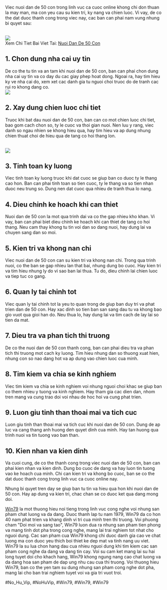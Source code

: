 <p>Viec nuoi dan de 50 con trong linh vuc ca cuoc online khong chi don thuan la may man, ma con yeu cau su kien tri, ky nang va chien luoc. Vi vay, de co the dat duoc thanh cong trong viec nay, cac ban can phai nam vung nhung bi quyet sau:</p><br><img src="https://win79club1.com/wp-content/uploads/2025/04/Nhung-luu-y-khi-ap-dung-cach-nuoi-dan-de-50-con.png"></br>
Xem Chi Tiet Bai Viet Tai: <a href="https://win79club1.com/nuoi-dan-de-50-con/">Nuoi Dan De 50 Con</a><h2>1. Chon dung nha cai uy tin</h2><p>De co the tu tin va an tam khi nuoi dan de 50 con, ban can phai chon dung nha cai uy tin va co day du cac giay phep hoat dong. Ngoai ra, hay tim hieu ky ve nha cai do, xem xet cac danh gia tu nguoi choi truoc do de tranh cac rui ro khong dang co.<br><img src="https://win79club1.com/wp-content/uploads/2025/04/Nuoi-dan-de.png"></br><h2>2. Xay dung chien luoc chi tiet</h2><p>Truoc khi bat dau nuoi dan de 50 con, ban can co mot chien luoc chi tiet, bao gom cach chon so, ty le cuoc va thoi gian nuoi. Nen luu y rang, viec danh so ngau nhien se khong hieu qua, hay tim hieu va ap dung nhung chien thuat choi de hieu qua de tang co hoi thang lon.</p><br><img src="https://win79club1.com/wp-content/uploads/2025/04/Nuoi-Dan-De-50-Con-Bi-Quyet-Danh-De-Chuan-Xac-Hieu-Qua.png"></br><h2>3. Tinh toan ky luong</h2><p>Viec tinh toan ky luong truoc khi dat cuoc se giup ban co duoc ty le thang cao hon. Ban can phai tinh toan so tien cuoc, ty le thang va so tien nhan duoc neu trung so. Dung nen dat cuoc qua nhieu de tranh thua lo nang.<h2>4. Dieu chinh ke hoach khi can thiet</h2><p>Nuoi dan de 50 con la mot qua trinh dai va co the gap nhieu kho khan. Vi vay, ban can phai biet dieu chinh ke hoach khi can thiet de tang co hoi thang. Neu cam thay khong tu tin voi dan so dang nuoi, hay dung lai va chuyen sang dan so moi.</p><h2>5. Kien tri va khong nan chi</h2><p>Viec nuoi dan de 50 con can su kien tri va khong nan chi. Trong qua trinh nuoi, co the ban se gap nhieu lan that bai, nhung dung bo cuoc. Hay kien tri va tim hieu nhung ly do vi sao ban lai thua. Tu do, dieu chinh lai chien luoc va tiep tuc co gang.<h2>6. Quan ly tai chinh tot</h2><p>Viec quan ly tai chinh tot la yeu to quan trong de giup ban duy tri va phat trien dan de 50 con. Hay xac dinh so tien ban san sang dau tu va khong bao gio vuot qua gioi han do. Neu thua lo, hay dung lai va tim cach de lay lai so tien da mat.</p><h2>7. Dieu tra va phan tich thi truong</h2><p>De co the nuoi dan de 50 con thanh cong, ban can phai dieu tra va phan tich thi truong mot cach ky luong. Tim hieu nhung dan so thuong xuat hien, nhung con so nao dang hot va ap dung vao chien luoc cua minh.</p><h2>8. Tim kiem va chia se kinh nghiem</h2><p>Viec tim kiem va chia se kinh nghiem voi nhung nguoi choi khac se giup ban co them nhieu y tuong va kinh nghiem. Hay tham gia cac dien dan, nhom tren mang va cung trao doi voi nhau de hoc hoi va cung phat trien.</p><h2>9. Luon giu tinh than thoai mai va tich cuc</h2><p>Luon giu tinh than thoai mai va tich cuc khi nuoi dan de 50 con. Dung de ap luc va cang thang anh huong den quyet dinh cua minh. Hay tan huong qua trinh nuoi va tin tuong vao ban than.</p><h2>10. Kien nhan va kien dinh</h2><p>Va cuoi cung, de co the thanh cong trong viec nuoi dan de 50 con, ban can phai kien nhan va kien dinh. Dung bo cuoc de dang va hay luon tin tuong vao ke hoach cua minh. Chi can kien tri va khong bo cuoc, ban se co the dat duoc thanh cong trong linh vuc ca cuoc online nay.</p><p>Nhung bi quyet tren day se giup ban tu tin va hieu qua hon khi nuoi dan de 50 con. Hay ap dung va kien tri, chac chan se co duoc ket qua dang mong doi.</p><p><a href="https://win79club1.com/">Win79</a> la mot thuong hieu noi tieng trong linh vuc cong nghe voi nhung san pham chat luong va da dang. Duoc thanh lap tu nam 1979, Win79 da co hon 40 nam phat trien va khang dinh vi tri cua minh tren thi truong. Voi phuong cham "Doi moi va sang tao", Win79 luon dua ra nhung san pham tien phong va mang tinh dot pha trong cong nghe, mang lai trai nghiem tot nhat cho nguoi dung. Cac san pham cua Win79 khong chi duoc danh gia cao ve chat luong ma con duoc yeu thich boi thiet ke dep mat va tinh nang uu viet. Win79 la su lua chon hang dau cua nhieu nguoi dung khi tim kiem cac san pham cong nghe da dang va dang tin cay. Voi su cam ket mang lai su hai long tuyet doi cho khach hang, Win79 khong ngung nang cao chat luong va da dang hoa san pham de dap ung nhu cau cua thi truong. Voi thuong hieu Win79, ban co the yen tam su dung nhung san pham cong nghe dot pha, mang lai cho ban trai nghiem tuyet voi va gia tri vuot troi.</p>
#No_Hu_Vip, #NoHuVip, #Win79, #Win79, #Win79
